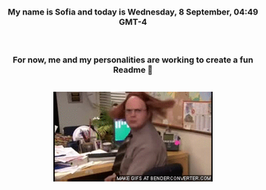 


<div align="center">
<h3 >My name is Sofia and today is Wednesday, 8 September, 04:49 GMT-4</h3><br>
<h3 >For now, me and my personalities are working to create a fun Readme 👋
</h3><br>
<img src='img/dwight.gif' alt='working...'/>
</div>
